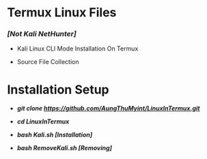 # Termux Linux Files

### *__[Not Kali NetHunter]__*

* Kali Linux CLI Mode Installation On Termux
    
* Source File Collection

# Installation Setup

*   *__git clone https://github.com/AungThuMyint/LinuxInTermux.git__*

*   *__cd LinuxInTermux__*

*   *__bash Kali.sh [Installation]__*

*   *__bash RemoveKali.sh [Removing]__*
